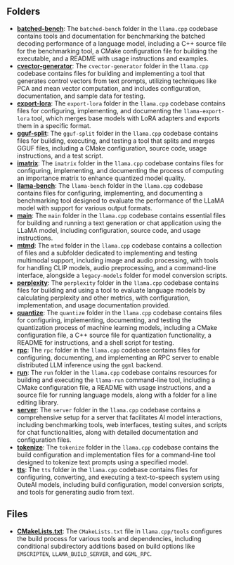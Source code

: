 ## Folders
- **[batched-bench](tools/batched-bench.driver.md)**: The `batched-bench` folder in the `llama.cpp` codebase contains tools and documentation for benchmarking the batched decoding performance of a language model, including a C++ source file for the benchmarking tool, a CMake configuration file for building the executable, and a README with usage instructions and examples.
- **[cvector-generator](tools/cvector-generator.driver.md)**: The `cvector-generator` folder in the `llama.cpp` codebase contains files for building and implementing a tool that generates control vectors from text prompts, utilizing techniques like PCA and mean vector computation, and includes configuration, documentation, and sample data for testing.
- **[export-lora](tools/export-lora.driver.md)**: The `export-lora` folder in the `llama.cpp` codebase contains files for configuring, implementing, and documenting the `llama-export-lora` tool, which merges base models with LoRA adapters and exports them in a specific format.
- **[gguf-split](tools/gguf-split.driver.md)**: The `gguf-split` folder in the `llama.cpp` codebase contains files for building, executing, and testing a tool that splits and merges GGUF files, including a CMake configuration, source code, usage instructions, and a test script.
- **[imatrix](tools/imatrix.driver.md)**: The `imatrix` folder in the `llama.cpp` codebase contains files for configuring, implementing, and documenting the process of computing an importance matrix to enhance quantized model quality.
- **[llama-bench](tools/llama-bench.driver.md)**: The `llama-bench` folder in the `llama.cpp` codebase contains files for configuring, implementing, and documenting a benchmarking tool designed to evaluate the performance of the LLaMA model with support for various output formats.
- **[main](tools/main.driver.md)**: The `main` folder in the `llama.cpp` codebase contains essential files for building and running a text generation or chat application using the LLaMA model, including configuration, source code, and usage instructions.
- **[mtmd](tools/mtmd.driver.md)**: The `mtmd` folder in the `llama.cpp` codebase contains a collection of files and a subfolder dedicated to implementing and testing multimodal support, including image and audio processing, with tools for handling CLIP models, audio preprocessing, and a command-line interface, alongside a `legacy-models` folder for model conversion scripts.
- **[perplexity](tools/perplexity.driver.md)**: The `perplexity` folder in the `llama.cpp` codebase contains files for building and using a tool to evaluate language models by calculating perplexity and other metrics, with configuration, implementation, and usage documentation provided.
- **[quantize](tools/quantize.driver.md)**: The `quantize` folder in the `llama.cpp` codebase contains files for configuring, implementing, documenting, and testing the quantization process of machine learning models, including a CMake configuration file, a C++ source file for quantization functionality, a README for instructions, and a shell script for testing.
- **[rpc](tools/rpc.driver.md)**: The `rpc` folder in the `llama.cpp` codebase contains files for configuring, documenting, and implementing an RPC server to enable distributed LLM inference using the `ggml` backend.
- **[run](tools/run.driver.md)**: The `run` folder in the `llama.cpp` codebase contains resources for building and executing the `llama-run` command-line tool, including a CMake configuration file, a README with usage instructions, and a source file for running language models, along with a folder for a line editing library.
- **[server](tools/server.driver.md)**: The `server` folder in the `llama.cpp` codebase contains a comprehensive setup for a server that facilitates AI model interactions, including benchmarking tools, web interfaces, testing suites, and scripts for chat functionalities, along with detailed documentation and configuration files.
- **[tokenize](tools/tokenize.driver.md)**: The `tokenize` folder in the `llama.cpp` codebase contains the build configuration and implementation files for a command-line tool designed to tokenize text prompts using a specified model.
- **[tts](tools/tts.driver.md)**: The `tts` folder in the `llama.cpp` codebase contains files for configuring, converting, and executing a text-to-speech system using OuteAI models, including build configuration, model conversion scripts, and tools for generating audio from text.

## Files
- **[CMakeLists.txt](tools/CMakeLists.txt.driver.md)**: The `CMakeLists.txt` file in `llama.cpp/tools` configures the build process for various tools and dependencies, including conditional subdirectory additions based on build options like `EMSCRIPTEN`, `LLAMA_BUILD_SERVER`, and `GGML_RPC`.
